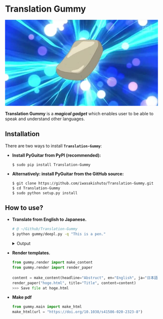 # Translation Gummy

![header](image/header.png)

**Translation Gummy** is a **_magical gadget_** which enables user to be able to speak and understand other languages.

## Installation

There are two ways to install **`Translation-Gummy`**:

- **Install PyGuitar from PyPI (recommended):**
    ```
    $ sudo pip install Translation-Gummy
    ```
- **Alternatively: install PyGuitar from the GitHub source:**
    ```
    $ git clone https://github.com/iwasakishuto/Translation-Gummy.git
    $ cd Translation-Gummy
    $ sudo python setup.py install
    ```

## How to use?

- **Translate from English to Japanese.**
    ```sh
    # @ ~/Github/Translation-Gummy
    $ python gummy/deepl.py -q "This is a pen."
    ```
    <details>
      <summary>Output</summary>  
  
      [success] local driver can be built.
      [failure] remote driver can't be built.
      DRIVER_TYPE: local
      query: https://www.deepl.com/en/translator#en/ja/This%20is%20a%20pen.
      DeepL 01/10[##------------------] 10.00% - 1.068[s]   japanese: これはペンです。
      japanese:
      これはペンです。

    </details>
- **Render templates.**
    ```python
    from gummy.render import make_content
    from gummy.render import render_paper

    content = make_content(headline="Abstruct", en="English", ja="日本語")
    render_paper("hoge.html", title="Title", content=content)
    >>> Save file at hoge.html
    ```
- **Make pdf**
    ```python
    from gummy.main import make_html
    make_html(url = "https://doi.org/10.1038/s41586-020-2323-8")
    ```